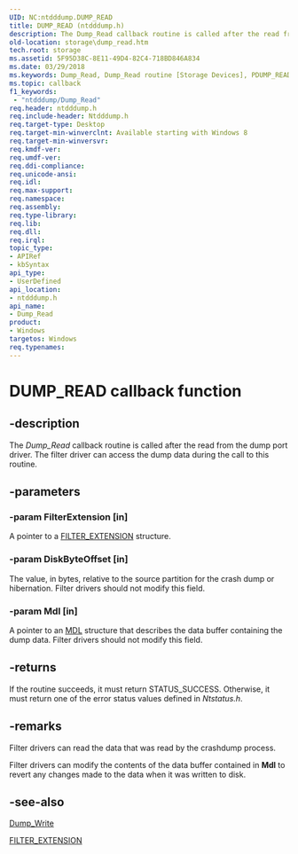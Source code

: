 ```yaml
---
UID: NC:ntdddump.DUMP_READ
title: DUMP_READ (ntdddump.h)
description: The Dump_Read callback routine is called after the read from the dump port driver. The filter driver can access the dump data during the call to this routine.
old-location: storage\dump_read.htm
tech.root: storage
ms.assetid: 5F95D38C-8E11-49D4-82C4-718BD846A834
ms.date: 03/29/2018
ms.keywords: Dump_Read, Dump_Read routine [Storage Devices], PDUMP_READ, ntdddump/Dump_Read, storage.dump_read
ms.topic: callback
f1_keywords:
 - "ntdddump/Dump_Read"
req.header: ntdddump.h
req.include-header: Ntdddump.h
req.target-type: Desktop
req.target-min-winverclnt: Available starting with Windows 8
req.target-min-winversvr: 
req.kmdf-ver: 
req.umdf-ver: 
req.ddi-compliance: 
req.unicode-ansi: 
req.idl: 
req.max-support: 
req.namespace: 
req.assembly: 
req.type-library: 
req.lib: 
req.dll: 
req.irql: 
topic_type:
- APIRef
- kbSyntax
api_type:
- UserDefined
api_location:
- ntdddump.h
api_name:
- Dump_Read
product:
- Windows
targetos: Windows
req.typenames: 
---
```


# DUMP_READ callback function


## -description


The <i>Dump_Read</i> callback routine is called after the read from the dump port driver. The filter driver can access the dump data during the call to this routine.


## -parameters




### -param FilterExtension [in]

A pointer to a <a href="https://docs.microsoft.com/windows-hardware/drivers/ddi/ntdddump/ns-ntdddump-_filter_extension">FILTER_EXTENSION</a> structure.


### -param DiskByteOffset [in]

The value, in bytes, relative to the source partition for the crash dump or hibernation. Filter drivers should not modify this field.


### -param Mdl [in]

A pointer to an <a href="https://docs.microsoft.com/windows-hardware/drivers/ddi/wdm/ns-wdm-_mdl">MDL</a> structure that describes the data buffer containing the dump data. Filter drivers should not modify this field.


## -returns



If the routine succeeds, it must return STATUS_SUCCESS. Otherwise, it must return one of the error status values defined in <i>Ntstatus.h</i>.




## -remarks



Filter drivers can read the data that was read by the crashdump process. 

Filter drivers can modify the contents of the data buffer contained in <b>Mdl</b> to revert any changes made to the data when it was written to disk. 




## -see-also




<a href="https://docs.microsoft.com/windows-hardware/drivers/ddi/ntdddump/nc-ntdddump-dump_write">Dump_Write</a>



<a href="https://docs.microsoft.com/windows-hardware/drivers/ddi/ntdddump/ns-ntdddump-_filter_extension">FILTER_EXTENSION</a>
 

 

